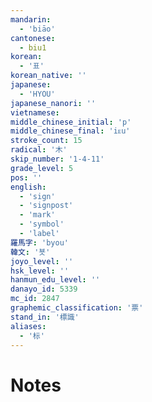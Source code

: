 ```yaml
---
mandarin:
  - 'biāo'
cantonese:
  - biu1
korean:
  - '표'
korean_native: ''
japanese:
  - 'HYOU'
japanese_nanori: ''
vietnamese:
middle_chinese_initial: 'p'
middle_chinese_final: 'iᴇu'
stroke_count: 15
radical: '木'
skip_number: '1-4-11'
grade_level: 5
pos: ''
english:
  - 'sign'
  - 'signpost'
  - 'mark'
  - 'symbol'
  - 'label'
羅馬字: 'byou'
韓文: '뵷'
joyo_level: ''
hsk_level: ''
hanmun_edu_level: ''
danayo_id: 5339
mc_id: 2847
graphemic_classification: '票'
stand_in: '標識'
aliases:
  - '标'
---
```


# Notes
